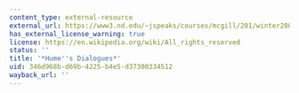 ```yaml
---
content_type: external-resource
external_url: https://www3.nd.edu/~jspeaks/courses/mcgill/201/winter2005/Hume-Dialogues.html
has_external_license_warning: true
license: https://en.wikipedia.org/wiki/All_rights_reserved
status: ''
title: '*Hume''s Dialogues*'
uid: 346d968b-d69b-4225-b4e5-d37300334512
wayback_url: ''
---
```

